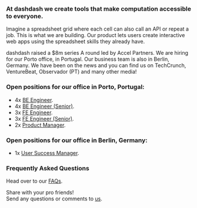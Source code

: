 ### At dashdash we create tools that make computation accessible to everyone.

Imagine a spreadsheet grid where each cell can also call an API or repeat a job. This is what we are building. Our product lets users create interactive web apps using the spreadsheet skills they already have. 

dashdash raised a $8m series A round led by Accel Partners. We are hiring for our Porto office, in Portugal. Our business team is also in Berlin, Germany. We have been on the news and you can find us on TechCrunch, VentureBeat, Observador (PT) and many other media!

### Open positions for our office in Porto, Portugal:
* 4x [BE Engineer](https://github.com/dashdash/hiring/blob/master/job%20descriptions/BE%20engineer.md).
* 4x [BE Engineer (Senior)](https://github.com/dashdash/hiring/blob/master/job%20descriptions/BE%20engineer%20(senior).md).
* 3x [FE Engineer](https://github.com/dashdash/hiring/blob/master/job%20descriptions/FE%20engineer.md).
* 3x [FE Engineer (Senior)](https://github.com/dashdash/hiring/blob/master/job%20descriptions/FE%20engineer%20(senior)).
* 2x [Product Manager](https://github.com/dashdash/hiring/blob/master/job%20descriptions/Product%20Manager).

### Open positions for our office in Berlin, Germany:
* 1x [User Success Manager](https://github.com/dashdash/hiring/blob/master/job%20descriptions/User%20Success%20Manager.md).

### Frequently Asked Questions
Head over to our [FAQs](https://github.com/dashdash/hiring/blob/master/FAQs.md).

Share with your pro friends!  
Send any questions or comments to [us](mailto:join@dashdash.com).
